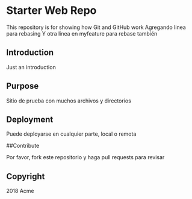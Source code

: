 # Starter Web Repo

This repository is for showing how Git and GitHub work
Agregando linea para rebasing
Y otra linea en myfeature para rebase también

## Introduction

Just an introduction

## Purpose

Sitio de prueba con muchos archivos y directorios

## Deployment

Puede deployarse en cualquier parte, local o remota

##Contribute

Por favor, fork este repositorio y haga pull requests para revisar

## Copyright

2018 Acme
